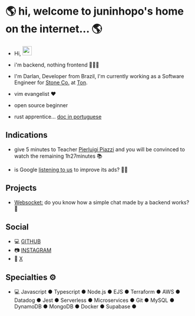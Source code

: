 # 🌎 hi, welcome to juninhopo's home on the internet... 🌎

- Hi, <img src="https://media.giphy.com/media/hvRJCLFzcasrR4ia7z/giphy.gif" width="25px">

- i'm backend, nothing frontend 👨🏻‍💻

- I'm Darlan, Developer from Brazil, I'm currently working as a Software Engineer for [Stone Co.](https://www.stone.co/) at [Ton](https://ton.stone.com.br).

- vim evangelist ❤️

- open source beginner

- rust apprentice... [doc in portuguese](https://gist.github.com/juninhopo/9655a99a6339813c138a0dd5d469993d)
<div>

## Indications

- give 5 minutes to Teacher [Pierluigi Piazzi](https://www.youtube.com/watch?v=RlSCoYwnxr4) and you will be convinced to watch the remaining 1h27minutes 📚

- is Google [listening to us](https://www.youtube.com/watch?v=zBnDWSvaQ1I) to improve its ads? 🕵🏻

## Projects

- [Websocket:](https://chat-websocket.juninhopo.com/) do you know how a simple chat made by a backend works? 💬

## Social

- 💻 [GITHUB](https://github.com/juninhopo)
- 📷 [INSTAGRAM](https://www.instagram.com/juninhopo/)
- 🦜 [X](https://x.com/juninhopooo/)

## Specialties ⚙️

- 💻   Javascript ● Typescript ● Node.js ● EJS ● Terraform ● AWS ● Datadog ● Jest ● Serverless ● Microservices ● Git ● MySQL ● DynamoDB ● MongoDB ● Docker ● Supabase ●
